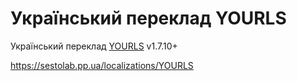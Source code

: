 # Український переклад YOURLS

Український переклад [YOURLS](https://github.com/YOURLS/YOURLS) v1.7.10+

https://sestolab.pp.ua/localizations/YOURLS

